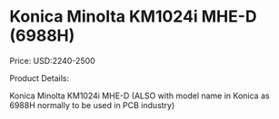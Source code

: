 # Konica Minolta KM1024i MHE-D (6988H)

Price: USD:2240-2500

Product Details:

Konica Minolta KM1024i MHE-D (ALSO with model name in Konica as 6988H normally to be used in PCB industry)